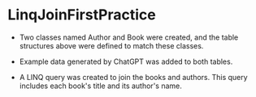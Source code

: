 # LinqJoinFirstPractice

* Two classes named Author and Book were created, and the table structures above were defined to match these classes.

* Example data generated by ChatGPT was added to both tables.

* A LINQ query was created to join the books and authors. This query includes each book's title and its author's name.
